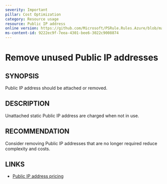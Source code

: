 ```yaml
---
severity: Important
pillar: Cost Optimization
category: Resource usage
resource: Public IP address
online version: https://github.com/Microsoft/PSRule.Rules.Azure/blob/main/docs/en/rules/Azure.PublicIP.IsAttached.md
ms-content-id: 9222ec9f-7eea-4301-bee6-3022c9008874
---
```


# Remove unused Public IP addresses

## SYNOPSIS

Public IP address should be attached or removed.

## DESCRIPTION

Unattached static Public IP address are charged when not in use.

## RECOMMENDATION

Consider removing Public IP addresses that are no longer required reduce complexity and costs.

## LINKS

- [Public IP address pricing](https://azure.microsoft.com/pricing/details/ip-addresses/)
